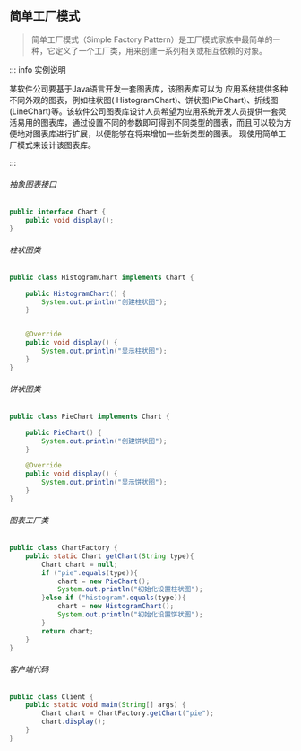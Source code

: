 ## 简单工厂模式
> 简单工厂模式（Simple Factory Pattern）是工厂模式家族中最简单的一种，它定义了一个工厂类，用来创建一系列相关或相互依赖的对象。

::: info 实例说明

某软件公司要基于Java语言开发一套图表库，该图表库可以为 应用系统提供多种不同外观的图表，例如柱状图( HistogramChart)、饼状图(PieChart)、折线图(LineChart)等。该软件公司图表库设计人员希望为应用系统开发人员提供一套灵活易用的图表库，通过设置不同的参数即可得到不同类型的图表，而且可以较为方便地对图表库进行扩展，以便能够在将来增加一些新类型的图表。
现使用简单工厂模式来设计该图表库。

:::

###### 抽象图表接口
```Java
public interface Chart {
    public void display();
}
```

###### 柱状图类
```Java
public class HistogramChart implements Chart {

    public HistogramChart() {
        System.out.println("创建柱状图");
    }


    @Override
    public void display() {
        System.out.println("显示柱状图");
    }
}
```

###### 饼状图类
```Java
public class PieChart implements Chart {

    public PieChart() {
        System.out.println("创建饼状图");
    }

    @Override
    public void display() {
        System.out.println("显示饼状图");
    }
}
```

###### 图表工厂类
```Java
public class ChartFactory {
    public static Chart getChart(String type){
        Chart chart = null;
        if ("pie".equals(type)){
            chart = new PieChart();
            System.out.println("初始化设置柱状图");
        }else if ("histogram".equals(type)){
            chart = new HistogramChart();
            System.out.println("初始化设置饼状图");
        }
        return chart;
    }
}
```
###### 客户端代码
```Java
public class Client {
    public static void main(String[] args) {
        Chart chart = ChartFactory.getChart("pie");
        chart.display();
    }
}
```